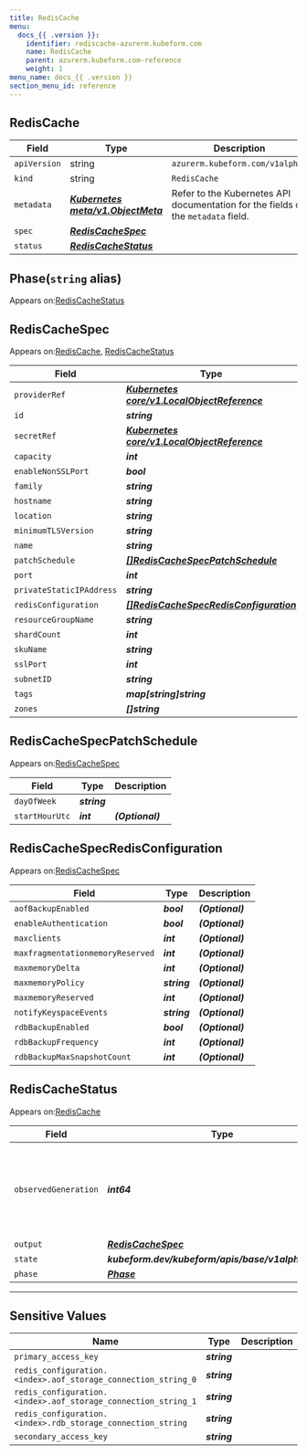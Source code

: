 ```yaml
---
title: RedisCache
menu:
  docs_{{ .version }}:
    identifier: rediscache-azurerm.kubeform.com
    name: RedisCache
    parent: azurerm.kubeform.com-reference
    weight: 1
menu_name: docs_{{ .version }}
section_menu_id: reference
---
```


## RedisCache
| Field | Type | Description |
| ------ | ----- | ----------- |
| `apiVersion` | string | `azurerm.kubeform.com/v1alpha1` |
|    `kind` | string | `RedisCache` |
| `metadata` | ***[Kubernetes meta/v1.ObjectMeta](https://kubernetes.io/docs/reference/generated/kubernetes-api/v1.13/#objectmeta-v1-meta)***|Refer to the Kubernetes API documentation for the fields of the `metadata` field.|
| `spec` | ***[RedisCacheSpec](#rediscachespec)***||
| `status` | ***[RedisCacheStatus](#rediscachestatus)***||
## Phase(`string` alias)

Appears on:[RedisCacheStatus](#rediscachestatus)

## RedisCacheSpec

Appears on:[RedisCache](#rediscache), [RedisCacheStatus](#rediscachestatus)

| Field | Type | Description |
| ------ | ----- | ----------- |
| `providerRef` | ***[Kubernetes core/v1.LocalObjectReference](https://kubernetes.io/docs/reference/generated/kubernetes-api/v1.13/#localobjectreference-v1-core)***||
| `id` | ***string***||
| `secretRef` | ***[Kubernetes core/v1.LocalObjectReference](https://kubernetes.io/docs/reference/generated/kubernetes-api/v1.13/#localobjectreference-v1-core)***||
| `capacity` | ***int***||
| `enableNonSSLPort` | ***bool***| ***(Optional)*** |
| `family` | ***string***||
| `hostname` | ***string***| ***(Optional)*** |
| `location` | ***string***||
| `minimumTLSVersion` | ***string***| ***(Optional)*** |
| `name` | ***string***||
| `patchSchedule` | ***[[]RedisCacheSpecPatchSchedule](#rediscachespecpatchschedule)***| ***(Optional)*** |
| `port` | ***int***| ***(Optional)*** |
| `privateStaticIPAddress` | ***string***| ***(Optional)*** |
| `redisConfiguration` | ***[[]RedisCacheSpecRedisConfiguration](#rediscachespecredisconfiguration)***| ***(Optional)*** |
| `resourceGroupName` | ***string***||
| `shardCount` | ***int***| ***(Optional)*** |
| `skuName` | ***string***||
| `sslPort` | ***int***| ***(Optional)*** |
| `subnetID` | ***string***| ***(Optional)*** |
| `tags` | ***map[string]string***| ***(Optional)*** |
| `zones` | ***[]string***| ***(Optional)*** |
## RedisCacheSpecPatchSchedule

Appears on:[RedisCacheSpec](#rediscachespec)

| Field | Type | Description |
| ------ | ----- | ----------- |
| `dayOfWeek` | ***string***||
| `startHourUtc` | ***int***| ***(Optional)*** |
## RedisCacheSpecRedisConfiguration

Appears on:[RedisCacheSpec](#rediscachespec)

| Field | Type | Description |
| ------ | ----- | ----------- |
| `aofBackupEnabled` | ***bool***| ***(Optional)*** |
| `enableAuthentication` | ***bool***| ***(Optional)*** |
| `maxclients` | ***int***| ***(Optional)*** |
| `maxfragmentationmemoryReserved` | ***int***| ***(Optional)*** |
| `maxmemoryDelta` | ***int***| ***(Optional)*** |
| `maxmemoryPolicy` | ***string***| ***(Optional)*** |
| `maxmemoryReserved` | ***int***| ***(Optional)*** |
| `notifyKeyspaceEvents` | ***string***| ***(Optional)*** |
| `rdbBackupEnabled` | ***bool***| ***(Optional)*** |
| `rdbBackupFrequency` | ***int***| ***(Optional)*** |
| `rdbBackupMaxSnapshotCount` | ***int***| ***(Optional)*** |
## RedisCacheStatus

Appears on:[RedisCache](#rediscache)

| Field | Type | Description |
| ------ | ----- | ----------- |
| `observedGeneration` | ***int64***| ***(Optional)*** Resource generation, which is updated on mutation by the API Server.|
| `output` | ***[RedisCacheSpec](#rediscachespec)***| ***(Optional)*** |
| `state` | ***kubeform.dev/kubeform/apis/base/v1alpha1.State***| ***(Optional)*** |
| `phase` | ***[Phase](#phase)***| ***(Optional)*** |
---
## Sensitive Values
| Name | Type | Description |
|------|------|-------------|
| `primary_access_key` | ***string*** ||
| `redis_configuration.<index>.aof_storage_connection_string_0` | ***string*** ||
| `redis_configuration.<index>.aof_storage_connection_string_1` | ***string*** ||
| `redis_configuration.<index>.rdb_storage_connection_string` | ***string*** ||
| `secondary_access_key` | ***string*** ||
